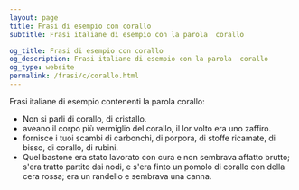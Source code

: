 ```yaml
---
layout: page
title: Frasi di esempio con corallo 
subtitle: Frasi italiane di esempio con la parola  corallo

og_title: Frasi di esempio con corallo 
og_description: Frasi italiane di esempio con la parola  corallo
og_type: website
permalink: /frasi/c/corallo.html
---
```


Frasi italiane di esempio contenenti la parola corallo:


- Non si parli di corallo, di cristallo.
- aveano il corpo più vermiglio del corallo, il lor volto era uno zaffiro.
- fornisce i tuoi scambi di carbonchi, di porpora, di stoffe ricamate, di bisso, di corallo, di rubini.
- Quel bastone era stato lavorato con cura e non sembrava affatto brutto; s'era tratto partito dai nodi, e s'era finto un pomolo di corallo con della cera rossa; era un randello e sembrava una canna.
